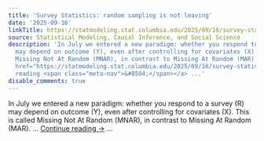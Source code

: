 ```yaml
---
title: 'Survey Statistics: random sampling is not leaving'
date: '2025-09-16'
linkTitle: https://statmodeling.stat.columbia.edu/2025/09/16/survey-statistics-random-sampling-is-not-leaving/
source: Statistical Modeling, Causal Inference, and Social Science
description: 'In July we entered a new paradigm: whether you respond to a survey (R)
  may depend on outcome (Y), even after controlling for covariates (X). This is called
  Missing Not At Random (MNAR), in contrast to Missing At Random (MAR). &#8230; <a
  href="https://statmodeling.stat.columbia.edu/2025/09/16/survey-statistics-random-sampling-is-not-leaving/">Continue
  reading <span class="meta-nav">&#8594;</span></a> ...'
disable_comments: true
---
```

In July we entered a new paradigm: whether you respond to a survey (R) may depend on outcome (Y), even after controlling for covariates (X). This is called Missing Not At Random (MNAR), in contrast to Missing At Random (MAR). &#8230; <a href="https://statmodeling.stat.columbia.edu/2025/09/16/survey-statistics-random-sampling-is-not-leaving/">Continue reading <span class="meta-nav">&#8594;</span></a> ...